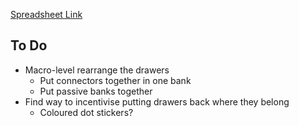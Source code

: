 [Spreadsheet Link](https://docs.google.com/spreadsheets/d/1M_RTHVpfjvJ1WGrirPYU6yfj8-xTJfg9AFVEWgjBPpk/edit?usp=sharing)

## To Do
- Macro-level rearrange the drawers
	- Put connectors together in one bank
	- Put passive banks together
- Find way to incentivise putting drawers back where they belong
	- Coloured dot stickers?
